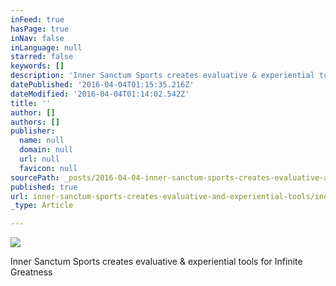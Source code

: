 ```yaml
---
inFeed: true
hasPage: true
inNav: false
inLanguage: null
starred: false
keywords: []
description: 'Inner Sanctum Sports creates evaluative & experiential tools for Infinite Greatness'
datePublished: '2016-04-04T01:15:35.216Z'
dateModified: '2016-04-04T01:14:02.542Z'
title: ''
author: []
authors: []
publisher:
  name: null
  domain: null
  url: null
  favicon: null
sourcePath: _posts/2016-04-04-inner-sanctum-sports-creates-evaluative-and-experiential-tools.md
published: true
url: inner-sanctum-sports-creates-evaluative-and-experiential-tools/index.html
_type: Article

---
```

![](https://the-grid-user-content.s3-us-west-2.amazonaws.com/5b0d0974-7d22-46f4-bbd7-57f3b59a3655.jpg)

Inner Sanctum Sports creates evaluative & experiential tools for Infinite Greatness